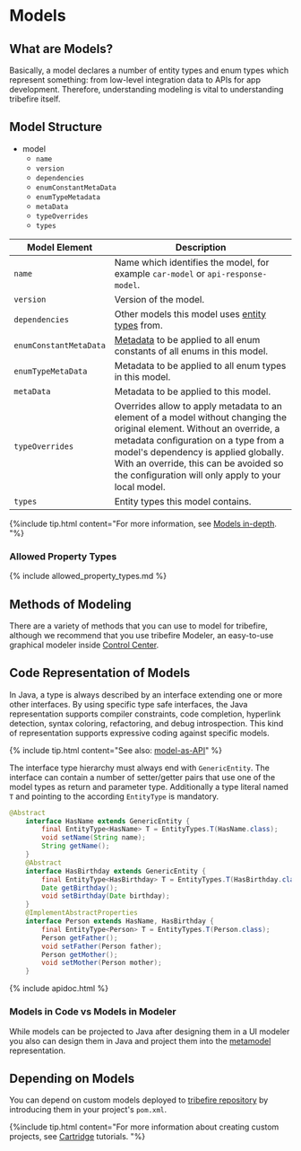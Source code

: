 # Models

## What are Models?
Basically, a model declares a number of entity types and enum types which represent something: from low-level integration data to APIs for app development. Therefore, understanding modeling is vital to understanding tribefire itself.

## Model Structure
* model
  * `name`
  * `version`
  * `dependencies`
  * `enumConstantMetaData`
  * `enumTypeMetadata`
  * `metaData`
  * `typeOverrides`
  * `types`

Model Element           | Description
------                  | ----------
`name`                  | Name which identifies the model, for example `car-model` or `api-response-model`.
`version`               | Version of the model.
`dependencies`          | Other models this model uses <a href="#" data-toggle="tooltip" data-original-title="{{site.data.glossary.entity_type}}">entity types</a> from. 
`enumConstantMetaData`  | <a href="#" data-toggle="tooltip" data-original-title="{{site.data.glossary.metadata}}">Metadata</a> to be applied to all enum constants of all enums in this model.
`enumTypeMetaData`      | Metadata to be applied to all enum types in this model.
`metaData`              | Metadata to be applied to this model.
`typeOverrides`         | Overrides allow to apply metadata to an element of a model without changing the original element. Without an override, a metadata conﬁguration on a type from a model's dependency is applied globally. With an override, this can be avoided so the conﬁguration will only apply to your local model.
`types`                 | Entity types this model contains.

{%include tip.html content="For more information, see [Models in-depth](models_in-depth.html). "%}

### Allowed Property Types

{% include allowed_property_types.md %}

## Methods of Modeling
There are a variety of methods that you can use to model for tribefire, although we recommend that you use tribefire Modeler, an easy-to-use graphical modeler inside <a href="#" data-toggle="tooltip" data-original-title="{{site.data.glossary.control_center}}">Control Center</a>.

## Code Representation of Models
In Java, a type is always described by an interface extending one or more other interfaces. By using specific type safe interfaces, the Java representation supports compiler constraints, code completion, hyperlink detection, syntax coloring, refactoring, and debug introspection. This kind of representation supports expressive coding against specific models.

{% include tip.html content="See also: [model-as-API](model-as-API.html)" %}

The interface type hierarchy must always end with `GenericEntity`. The interface can contain a number of setter/getter pairs that use one of the model types as return and parameter type. Additionally a type literal named `T` and pointing to the according `EntityType` is mandatory.
```java
@Abstract
    interface HasName extends GenericEntity {
        final EntityType<HasName> T = EntityTypes.T(HasName.class);
        void setName(String name);
        String getName();
    }
    @Abstract
    interface HasBirthday extends GenericEntity {
        final EntityType<HasBirthday> T = EntityTypes.T(HasBirthday.class);
        Date getBirthday();
        void setBirthday(Date birthday);
    }
    @ImplementAbstractProperties
    interface Person extends HasName, HasBirthday {
        final EntityType<Person> T = EntityTypes.T(Person.class);
        Person getFather();
        void setFather(Person father);
        Person getMother();
        void setMother(Person mother);
    }
```
{% include apidoc.html %}

### Models in Code vs Models in Modeler
While models can be projected to Java after designing them in a UI modeler you also can design them in Java and project them into the <a href="#" data-toggle="tooltip" data-original-title="{{site.data.glossary.metamodel}}">metamodel</a> representation.

## Depending on Models
You can depend on custom models deployed to <a href="#" data-toggle="tooltip" data-original-title="{{site.data.glossary.tribefire_repository}}">tribefire repository</a> by introducing them in your project's `pom.xml`.

{%include tip.html content="For more information about creating custom projects, see [Cartridge](back_end.html#cartridge) tutorials. "%}